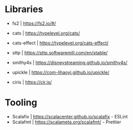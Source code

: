 # Libraries
- fs2 | https://fs2.io/#/
- cats | https://typelevel.org/cats/
- cats-effect | https://typelevel.org/cats-effect/
- sttp | https://sttp.softwaremill.com/en/stable/
- smithy4s | https://disneystreaming.github.io/smithy4s/

- upickle | https://com-lihaoyi.github.io/upickle/
- ciris | https://cir.is/

# Tooling
- Scalafix | https://scalacenter.github.io/scalafix - ESLint
- Scalafmt | https://scalameta.org/scalafmt/ - Prettier
